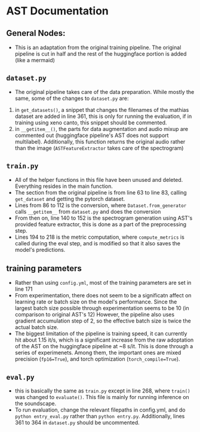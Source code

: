 # AST Documentation
## General Nodes:
- This is an adaptation from the original training pipeline. The original pipeline is cut in half and the rest of the huggingface portion is added (like a mermaid)
## `dataset.py`
- The original pipeline takes care of the data preparation. While mostly the same, some of the changes to `dataset.py` are: 
1. in `get_datasets()`, a snippet that changes the filenames of the mathias dataset are added in line 361, this is only for running the evaluation, if in training using xeno canto, this snippet should be commented. 
2. in `__getitem__()`, the parts for data augmentation and audio mixup are commented out (huggingface pipeline's AST does not support multilabel). Additionally, this function returns the original audio rather than the image (`ASTFeatureExtractor` takes care of the spectrogram)
## `train.py`
- All of the helper functions in this file have been unused and deleted. Everything resides in the main function. 
- The section from the original pipeline is from line 63 to line 83, calling `get_dataset` and getting the pytorch dataset. 
- Lines from 86 to 112 is the conversion, where `Dataset.from_generator` calls `__getitem__` from `dataset.py` and does the conversion
- From then on, line 140 to 152 is the spectrogram generation using AST's provided feature extractor, this is done as a part of the preprocessing step.
- Lines 194 to 218 is the metric computation, where `compute_metrics` is called during the eval step, and is modified so that it also saves the model's predictions. 
## training parameters
- Rather than using `config.yml`, most of the training parameters are set in line 171
- From experimentation, there does not seem to be a significatn affect on learning rate or batch size on the model's performance. Since the largest batch size possible through experimentation seems to be 10 (in comparison to original AST's 12) However, the pipeline also uses gradient accumulation step of 2, so the effective batch size is twice the actual batch size.
- The biggest limitation of the pipeline is training speed, it can currently hit about 1.15 it/s, which is a significant increase from the raw adoptation of the AST on the huggingface pipeline at ~8 s/it. This is done through a series of experimenets. Among them, the important ones are mixed precision (`fp16=True`), and torch optimization (`torch_compile=True`). 
## `eval.py`
- this is basically the same as `train.py` except in line 268, where `train()` was changed to `evaluate()`. This file is mainly for running inference on the soundscape.
- To run evaluation, change the relevant filepaths in config.yml, and do `python entry_eval.py` rather than `python entry.py`. Additionally, lines 361 to 364 in `dataset.py` should be uncommented. 